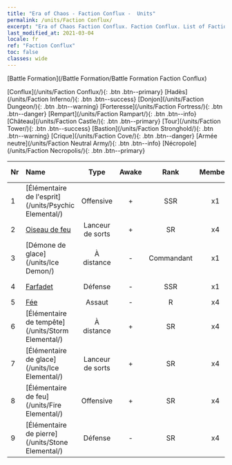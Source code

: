 ```yaml
---
title: "Era of Chaos - Faction Conflux -  Units"
permalink: /units/Faction Conflux/
excerpt: "Era of Chaos Faction Conflux. Faction Conflux. List of Faction in Era of Chaos"
last_modified_at: 2021-03-04
locale: fr
ref: "Faction Conflux"
toc: false
classes: wide
---
```

  [Battle Formation](/Battle Formation/Battle Formation Faction Conflux)

 [Conflux](/units/Faction Conflux/){: .btn .btn--primary} [Hadès](/units/Faction Inferno/){: .btn .btn--success} [Donjon](/units/Faction Dungeon/){: .btn .btn--warning} [Forteresse](/units/Faction Fortress/){: .btn .btn--danger} [Rempart](/units/Faction Rampart/){: .btn .btn--info} [Château](/units/Faction Castle/){: .btn .btn--primary} [Tour](/units/Faction Tower/){: .btn .btn--success} [Bastion](/units/Faction Stronghold/){: .btn .btn--warning} [Crique](/units/Faction Cove/){: .btn .btn--danger} [Armée neutre](/units/Faction Neutral Army/){: .btn .btn--info} [Nécropole](/units/Faction Necropolis/){: .btn .btn--primary} 

  | Nr |         Name        |   Type   | Awake |    Rank   |   Members     |  Stars  | Exclusive | Attack  |     HP    |  Awaken Name  |
  |:---|:--------------------|:--------:|:-----:|:---------:|:-------------:|:-------:|:---------:|:-------:|:---------:|:--------------|
  | 1 | [Élémentaire de l'esprit](/units/Psychic Elemental/) | Offensive | + | SSR | x1 | <i class="fas fa-star"/><i class="fas fa-star"/><i class="fas fa-star"/> | - | 212.0 | 1749 |  Élémentaire de magie  |
  | 2 | [Oiseau de feu](/units/Firebird/) | Lanceur de sorts | + | SR | x4 | <i class="fas fa-star"/><i class="fas fa-star"/><i class="fas fa-star"/> | + | 848.5 | 4525 |  Phoenix  |
  | 3 | [Démone de glace](/units/Ice Demon/) | À distance | - | Commandant | x1 | <i class="fas fa-star"/><i class="fas fa-star"/><i class="fas fa-star"/> | - | 565.7 | 5996 |   -   |
  | 4 | [Farfadet](/units/Leprechaun/) | Défense | - | SSR | x1 | <i class="fas fa-star"/><i class="fas fa-star"/><i class="fas fa-star"/> | - | 134.5 | 3162 |  Maître Farfadet  |
  | 5 | [Fée](/units/Sprite/) | Assaut | - | R | x4 | <i class="fas fa-star"/> | - | 69.5 | 993 |    |
  | 6 | [Élémentaire de tempête](/units/Storm Elemental/) | À distance | + | SR | x4 | <i class="fas fa-star"/><i class="fas fa-star"/> | - | 99.2 | 662 |  Orage  |
  | 7 | [Élémentaire de glace](/units/Ice Elemental/) | Lanceur de sorts | + | SR | x4 | <i class="fas fa-star"/><i class="fas fa-star"/> | - | 111.0 | 744 |  Esprit de la neige silencieux  |
  | 8 | [Élémentaire de feu](/units/Fire Elemental/) | Offensive | + | SR | x4 | <i class="fas fa-star"/><i class="fas fa-star"/> | - | 195.0 | 1682 |  Élémentaire d'énergie  |
  | 9 | [Élémentaire de pierre](/units/Stone Elemental/) | Défense | - | SR | x4 | <i class="fas fa-star"/><i class="fas fa-star"/><i class="fas fa-star"/> | - | 121.0 | 2825 |   -   |
